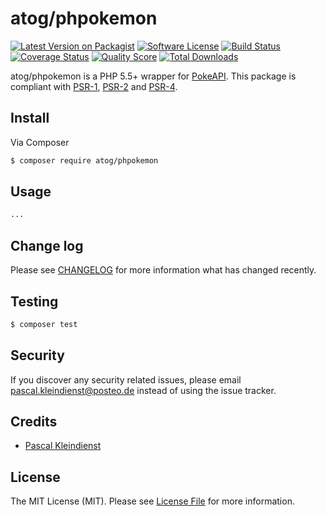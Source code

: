 # atog/phpokemon

[![Latest Version on Packagist][ico-version]][link-packagist]
[![Software License][ico-license]](LICENSE.md)
[![Build Status][ico-travis]][link-travis]
[![Coverage Status][ico-scrutinizer]][link-scrutinizer]
[![Quality Score][ico-code-quality]][link-code-quality]
[![Total Downloads][ico-downloads]][link-downloads]

atog/phpokemon is a PHP 5.5+ wrapper for [PokeAPI](http://pokeapi.co/). This package is compliant with [PSR-1](https://github.com/php-fig/fig-standards/blob/master/accepted/PSR-1-basic-coding-standard.md), [PSR-2](https://github.com/php-fig/fig-standards/blob/master/accepted/PSR-2-coding-style-guide.md) and [PSR-4](https://github.com/php-fig/fig-standards/blob/master/accepted/PSR-4-autoloader.md).

## Install

Via Composer

``` bash
$ composer require atog/phpokemon
```

## Usage

``` php
...
```

## Change log

Please see [CHANGELOG](CHANGELOG.md) for more information what has changed recently.

## Testing

``` bash
$ composer test
```

## Security

If you discover any security related issues, please email pascal.kleindienst@posteo.de instead of using the issue tracker.

## Credits

- [Pascal Kleindienst][link-author]

## License

The MIT License (MIT). Please see [License File](LICENSE.md) for more information.

[ico-version]: https://img.shields.io/packagist/v/atog/phpokemon.svg?style=flat-square
[ico-license]: https://img.shields.io/badge/license-MIT-brightgreen.svg?style=flat-square
[ico-travis]: https://img.shields.io/travis/PascalKleindienst/phpokemon/master.svg?style=flat-square
[ico-scrutinizer]: https://img.shields.io/scrutinizer/coverage/g/PascalKleindienst/phpokemon.svg?style=flat-square
[ico-code-quality]: https://img.shields.io/scrutinizer/g/PascalKleindienst/phpokemon.svg?style=flat-square
[ico-downloads]: https://img.shields.io/packagist/dt/atog/phpokemon.svg?style=flat-square

[link-packagist]: https://packagist.org/packages/atog/phpokemon
[link-travis]: https://travis-ci.org/PascalKleindienst/phpokemon
[link-scrutinizer]: https://scrutinizer-ci.com/g/PascalKleindienst/phpokemon/code-structure
[link-code-quality]: https://scrutinizer-ci.com/g/PascalKleindienst/phpokemon
[link-downloads]: https://packagist.org/packages/atog/phpokemon
[link-author]: https://github.com/PascalKleindienst
